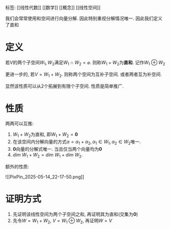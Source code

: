 标签: [[线性代数]] [[数学]] [[概念]] [[线性空间]]

我们会常常使用和空间进行向量分解. 因此特别重视分解情况唯一. 因此我们定义了直和

# 定义

若$V$的两个子空间$W_{1},W_{2}$满足$W_{1}\cap W_{2} = \varnothing$. 则称$W_{1}+W_{2}$为**直和**. 记作$W_{1} \oplus W_{2}$

更进一步的, 若$V=W_{1}+W_{2}$. 则称两个空间为互补子空间. 或者两者互为补空间. 

显然该性质可以从2个拓展到有限个子空间. 性质是简单推广. 
# 性质

两两可以互推: 
1. $W_{1}+W_{2}$为直和, 即$W_{1}+W_{2}=\mathbf{0}$
2. 在该空间内分解向量的方式$\alpha = \alpha_{1}+\alpha_{2}, \alpha_{1}\in W_{1}, \alpha_{2}\in W_{2}$唯一. 
3. $\mathbf{0}$向量的分解式唯一. 当且仅当两个向量均为$\mathbf{0}$
4. $dim\ W_{1}+W_{2} = dim\ W_{1}+dim\ W_{2}$. 

额外的性质: 

![[PixPin_2025-05-14_22-17-50.png]]

# 证明方式

1. 先证明该线性空间为两个子空间之和, 再证明其为直和(交集为$\mathbf{0}$)
2. 先令$W=W_{1}+W_{2}$, $V = W_{1} \oplus W_{2}$, 再证明$W=V$